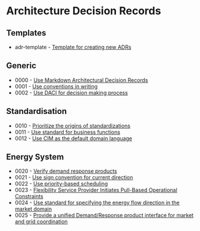 # Architecture Decision Records

## Templates
* adr-template - [Template for creating new ADRs](adr-template.md)

## Generic
* 0000 - [Use Markdown Architectural Decision Records](0000-use-markdown-architectural-decision-records.md)
* 0001 - [Use conventions in writing](0001-use-conventions-in-writing.md)
* 0002 - [Use DACI for decision making process](0002-use-DACI-for-decision-making-process.md)

## Standardisation
* 0010 - [Prioritize the origins of standardizations](0010-prioritize-the-origins-of-standardizations.md)
* 0011 - [Use standard for business functions](0011-use-standard-for-business-functions.md)
* 0012 - [Use CIM as the default domain language](0012-use-CIM-as-default-domain-language.md)

## Energy System
* 0020 - [Verify demand response products](0020-verify-demand-response-products.md)
* 0021 - [Use sign convention for current direction](0021-use-sign-convention-for-current-direction.md)
* 0022 - [Use priority-based scheduling](0022-use-priority-based-scheduling.md)
* 0023 - [Flexibility Service Provider Initiates Pull-Based Operational Constraints](0023-flexibility-service-provider-initiates-pull-based-operational-constraints.md)
* 0024 - [Use standard for specifying the energy flow direction in the market domain](0024-use-standard-for-specifying-the-energy-directing-market-domain.md)
* 0025 - [Provide a unified Demand/Response product interface for market and grid coordination](0025-unify-demand-response-interfaces-via-open-standards.md)
